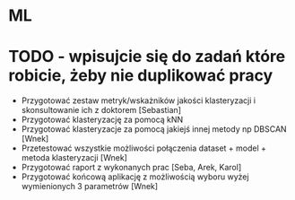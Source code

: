 # ML

# TODO - wpisujcie się do zadań które robicie, żeby nie duplikować pracy
* Przygotować zestaw metryk/wskażników jakości klasteryzacji i skonsultowanie ich z doktorem [Sebastian]
* Przygotować klasteryzację za pomocą kNN
* Przygotować klasteryzacje za pomocą jakiejś innej metody np DBSCAN [Wnek]
* Przetestować wszystkie możliwości połączenia dataset + model + metoda klasteryzacji [Wnek]
* Przygotować raport z wykonanych prac [Seba, Arek, Karol]
* Przygotować końcową aplikację z możliwością wyboru wyżej wymienionych 3 parametrów [Wnek]
